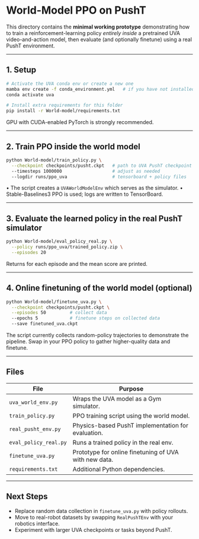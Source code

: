 # World-Model PPO on PushT

This directory contains the **minimal working prototype** demonstrating how to
train a reinforcement-learning policy *entirely inside* a pretrained UVA
video-and-action model, then evaluate (and optionally finetune) using a real
PushT environment.

---

## 1. Setup

```bash
# Activate the UVA conda env or create a new one
mamba env create -f conda_environment.yml   # if you have not installed UVA
conda activate uva

# Install extra requirements for this folder
pip install -r World-model/requirements.txt
```

GPU with CUDA-enabled PyTorch is strongly recommended.

---

## 2. Train PPO inside the world model

```bash
python World-model/train_policy.py \
  --checkpoint checkpoints/pusht.ckpt   # path to UVA PushT checkpoint
  --timesteps 1000000                   # adjust as needed
  --logdir runs/ppo_uva                 # tensorboard + policy files
```

• The script creates a `UVAWorldModelEnv` which serves as the simulator.
• Stable-Baselines3 PPO is used; logs are written to TensorBoard.

---

## 3. Evaluate the learned policy in the real PushT simulator

```bash
python World-model/eval_policy_real.py \
  --policy runs/ppo_uva/trained_policy.zip \
  --episodes 20
```

Returns for each episode and the mean score are printed.

---

## 4. Online finetuning of the world model (optional)

```bash
python World-model/finetune_uva.py \
  --checkpoint checkpoints/pusht.ckpt \
  --episodes 50         # collect data
  --epochs 5            # finetune steps on collected data
  --save finetuned_uva.ckpt
```

The script currently collects random-policy trajectories to demonstrate the
pipeline.  Swap in your PPO policy to gather higher-quality data and finetune.

---

## Files

| File | Purpose |
|---|---|
| `uva_world_env.py` | Wraps the UVA model as a Gym simulator. |
| `train_policy.py` | PPO training script using the world model. |
| `real_pusht_env.py` | Physics-based PushT implementation for evaluation. |
| `eval_policy_real.py` | Runs a trained policy in the real env. |
| `finetune_uva.py` | Prototype for online finetuning of UVA with new data. |
| `requirements.txt` | Additional Python dependencies. |

---

## Next Steps

* Replace random data collection in `finetune_uva.py` with policy rollouts.
* Move to real-robot datasets by swapping `RealPushTEnv` with your robotics
  interface.
* Experiment with larger UVA checkpoints or tasks beyond PushT. 